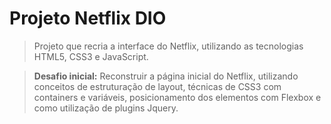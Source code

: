 # Projeto Netflix DIO
>Projeto que recria a interface do Netflix, utilizando as tecnologias HTML5, CSS3 e JavaScript.  

>**Desafio inicial:** Reconstruir a página inicial do Netflix, utilizando conceitos de estruturação de layout, técnicas de CSS3 com containers e variáveis, posicionamento dos elementos com Flexbox e como utilização de plugins Jquery. 
